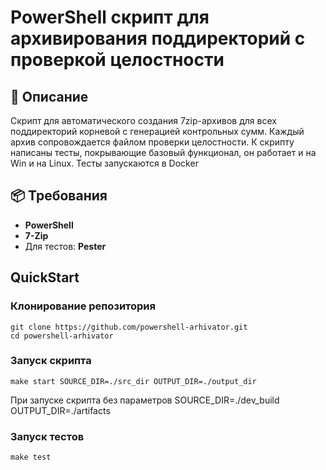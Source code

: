 # PowerShell скрипт для архивирования поддиректорий с проверкой целостности


## 📝 Описание
Скрипт для автоматического создания 7zip-архивов для всех поддиректорий корневой с генерацией контрольных сумм.
Каждый архив сопровождается файлом проверки целостности.
К скрипту написаны тесты, покрывающие базовый функционал, он работает и на Win и на Linux. Тесты запускаются в Docker

## 📦 Требования
- **PowerShell**
- **7-Zip**
- Для тестов: **Pester**



## QuickStart
### Клонирование репозитория
```
git clone https://github.com/powershell-arhivator.git
cd powershell-arhivator
```

### Запуск скрипта
```
make start SOURCE_DIR=./src_dir OUTPUT_DIR=./output_dir
```
При запуске скрипта без параметров SOURCE_DIR=./dev_build  OUTPUT_DIR=./artifacts
### Запуск тестов
```
make test
```

